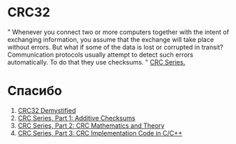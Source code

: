 # CRC32
" Whenever you connect two or more computers together with the intent of exchanging information, you assume that the exchange will take place without errors.
But what if some of the data is lost or corrupted in transit?
Communication protocols usually attempt to detect such errors automatically.
To do that they use checksums. " [CRC Series.](https://barrgroup.com/embedded-systems/how-to/additive-checksums)

# Спасибо
1. [CRC32 Demystified](https://github.com/Michaelangel007/crc32)
2. [CRC Series, Part 1: Additive Checksums](https://barrgroup.com/embedded-systems/how-to/additive-checksums)
3. [CRC Series, Part 2: CRC Mathematics and Theory](https://barrgroup.com/embedded-systems/how-to/crc-math-theory)
4. [CRC Series, Part 3: CRC Implementation Code in C/C++](https://barrgroup.com/embedded-systems/how-to/crc-calculation-c-code)